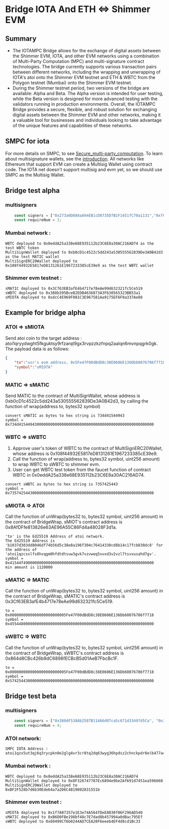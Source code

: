 # Bridge IOTA And ETH <=> Shimmer EVM
## Summary
* The IOTAMPC Bridge allows for the exchange of digital assets between the Shimmer EVM, IOTA, and other EVM networks using a combination of Multi-Party Computation (MPC) and multi-signature contract technologies. The bridge currently supports various transaction pairs between different networks, including the wrapping and unwrapping of IOTA's atoi onto the Shimmer EVM testnet and ETH & WBTC from the Polygon testnet (Mumbai) onto the Shimmer EVM testnet.
* During the Shimmer testnet period, two versions of the bridge are available: Alpha and Beta. The Alpha version is intended for user testing, while the Beta version is designed for more advanced testing with the validators running in production environments.
Overall, the IOTAMPC Bridge provides a secure, flexible, and robust solution for exchanging digital assets between the Shimmer EVM and other networks, making it a valuable tool for businesses and individuals looking to take advantage of the unique features and capabilities of these networks.

## SMPC for iota
For more details on SMPC, to see [Secure_multi-party_computation](https://en.wikipedia.org/wiki/Secure_multi-party_computation). To learn about multisignature wallets, see the [introduction](https://101blockchains.com/multisignature-wallets/). All networks like Ethereum that support EVM can create a Multisig Wallet using contract code. The IOTA net doesn't support multisig and evm yet, so we should use SMPC as the Multisig Wallet.

## Bridge test alpha
### multisigners
```js
    const signers = ["0x273a0D884aA94EB1cD8735D7B1F1451fC70a1131","0xfC0F8F40eCc0C180A707FdCe7c6FB8138705c785","0xC4607f0F8337Ac925D4353ECf8e57f8057f6ce90"];
    const requireNum = 2;
```
### Mumbai network :
```
WBTC deployed to 0x0eddA25a338e68E935112b23C6E8a30AC216AD74 as the test WBTC token
MultiSignWallet deployed to 0xb0cD1c4522c5dd243a530555562839De3A0B42d3 as the test MATIC wallet
MultiSignERC20Wallet deployed to 0x108f44932E5817eD8131261E1967233385cE39e9 as the test WBTC wallet
```
### Shimmer evm testnet :

```
sMATIC deployed to 0x3Cf63EB3afE4b4717e78eAe99d632321fc5Ce519
sWBTC deployed to 0x388b395BceB2EDB4636873A3F630565323BB53a1
sMIOTA deployed to 0xdcC4E969F081C3E967581Aa9175EF6F0a337Ae88
```

## Example for bridge alpha
### ATOI => sMIOTA
Send atoi coin to the target address : atoi1qryydwght5fkguktsy9rfzarqt9gx3rvpzzkzfnpq2aalqn6mvnpqgrk0gk. The payload data is as follows:
```json
{
    "to":"usr's evm address, 0x5Fe47F00dBdD8c38E0606E136Db60076786f7718",
    "symbol":"sMIOTA"
}
```
### MATIC => sMATIC
Send MATIC to the contract of MultiSignWallet, whose address is 0xb0cD1c4522c5dd243a530555562839De3A0B42d3, by calling the function of wrap(address to, bytes32 symbol) 
```
convert sMATIC as bytes to hex string is 734d41544943
symbol = 0x734d415449430000000000000000000000000000000000000000000000000000
```
### WBTC => sWBTC
1. Approve user's token of WBTC to the contract of MultiSignERC20Wallet, whose address is 0x108f44932E5817eD8131261E1967233385cE39e9.
2. Call the function of wrap(address to, bytes32 symbol, uint256 amount) to wrap WBTC to sWBTC to shimmer evm.
3. User can get WBTC test token from the faucet function of contract WBTC in 0x0eddA25a338e68E935112b23C6E8a30AC216AD74.
```
convert sWBTC as bytes to hex string is 7357425443
symbol = 0x7357425443000000000000000000000000000000000000000000000000000000
```
### sMIOTA => ATOI
Call the function of unWrap(bytes32 to, bytes32 symbol, uint256 amount) in the contract of BridgeWrap, sMIOT's contract address is 0x8AfDFfe813826e63AE96A55C86Fd4a48028F3d1a.
```
'to' is the Ed25519 Address of atoi network. 
The Ed25519 Address is 'b1037d303dd8046df74b56d5c38e8a196f304c76414330cd8b14c17fcb830dc8' for the address of 'atoi1qzcsxlfs8hvqgm0hfdtdtsuw3gvk7vzvweq5xvxd3v2vzl7tsvxusahd7gv'.
symbol = 0x41544f4900000000000000000000000000000000000000000000000000000000
min amount is 1120000
```
### sMATIC => MATIC
Call the function of unWrap(bytes32 to, bytes32 symbol, uint256 amount) in the contract of BridgeWrap, sMATIC's contract address is 0x3Cf63EB3afE4b4717e78eAe99d632321fc5Ce519.
```
to =     0x0000000000000000000000005Fe47F00dBdD8c38E0606E136Db60076786f7718
symbol = 0x4554480000000000000000000000000000000000000000000000000000000000
```
### sWBTC => WBTC
Call the function of unWrap(bytes32 to, bytes32 symbol, uint256 amount) in the contract of BridgeWrap, sWBTC's contract address is 0x864d8CBc426b9dC6898fECBcB5d01AeB7FbcBc1F.
```
to =     0x0000000000000000000000005Fe47F00dBdD8c38E0606E136Db60076786f7718
symbol = 0x5742544300000000000000000000000000000000000000000000000000000000
```

## Bridge test beta
### multisigners
```js
    const signers = ["0x380dF538Ab2587B11466d07ca5c671d33497d5Ca", "0x3Fdd4B2d69848F74E44765e6AD423198bdBD94fa", "0xfb6e712F4f71D418A298EBe239889A2496f1359b", "0x5e80cf0C104D2D4f685A15deb65A319e95dd80dD", "0x9dcb974Cf7522F91F2Add8303e7BCB2221063c48", "0xeBbe638eF6dF4A3837435bB44527f8D9BA9CF981"];
    const requireNum = 4;
```
### ATOI network:
```
SMPC IOTA Address : atoi1qzx5ut3qj6q3rycpkn0e2glg4vr3cr8tq2dq63wyg36hpdsz2chnckpdr8e(b477a4b11a54a6a1a3aa792878f50b49e21536bf0bfdd0876ec99fae4e4bdb08)
```

### Mumbai network :
```
WBTC deployed to 0x0eddA25a338e68E935112b23C6E8a30AC216AD74
MultiSignWallet deployed to 0x0F326747787Ec6894e9be2Af691d7451ea596660
MultiSignERC20Wallet deployed to 0xBF2F528b7d6b30Ede64a7a2D6C4819802831551b
```
### Shimmer evm testnet :
```
sMIOTA deployed to 0x1f7A07357e1E3e74A564fDeE8030f06F296AD540
sMATIC deployed to 0xB6D0FBe198bf48c7E7dad8b457994a0dBac795Ef
sWBTC deployed to 0x69499Cf6b0244AD7CEA28F6eeeb4EF4d8cd1Bc33
```
